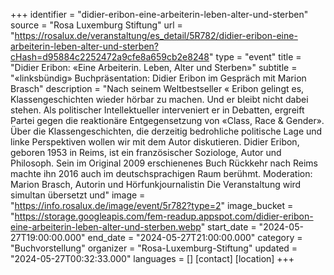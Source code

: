 +++
identifier = "didier-eribon-eine-arbeiterin-leben-alter-und-sterben"
source = "Rosa Luxemburg Stiftung"
url = "https://rosalux.de/veranstaltung/es_detail/5R782/didier-eribon-eine-arbeiterin-leben-alter-und-sterben?cHash=d95884c2252472a9cfe8a659cb2e8248"
type = "event"
title = "Didier Eribon: «Eine Arbeiterin. Leben, Alter und Sterben»"
subtitle = "«linksbündig» Buchpräsentation: Didier Eribon im Gespräch mit Marion Brasch"
description = "Nach seinem Weltbestseller «
Eribon gelingt es, Klassengeschichten wieder hörbar zu machen. Und er bleibt nicht dabei stehen. Als politischer Intellektueller interveniert er in Debatten, ergreift Partei gegen die reaktionäre Entgegensetzung von «Class, Race & Gender». Über die Klassengeschichten, die derzeitig bedrohliche politische Lage und linke Perspektiven wollen wir mit dem Autor diskutieren.
Didier Eribon, geboren 1953 in Reims, ist ein französischer Soziologe, Autor und Philosoph. Sein im Original 2009 erschienenes Buch Rückkehr nach Reims machte ihn 2016 auch im deutschsprachigen Raum berühmt.
Moderation: Marion Brasch, Autorin und Hörfunkjournalistin
Die Veranstaltung wird simultan übersetzt und"
image = "https://info.rosalux.de/image/event/5r782?type=2"
image_bucket = "https://storage.googleapis.com/fem-readup.appspot.com/didier-eribon-eine-arbeiterin-leben-alter-und-sterben.webp"
start_date = "2024-05-27T19:00:00.000"
end_date = "2024-05-27T21:00:00.000"
category = "Buchvorstellung"
organizer = "Rosa-Luxemburg-Stiftung"
updated = "2024-05-27T00:32:33.000"
languages = []
[contact]
[location]
+++